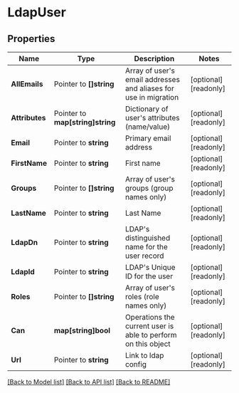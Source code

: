 # LdapUser

## Properties

Name | Type | Description | Notes
------------ | ------------- | ------------- | -------------
**AllEmails** | Pointer to **[]string** | Array of user&#39;s email addresses and aliases for use in migration | [optional] [readonly] 
**Attributes** | Pointer to **map[string]string** | Dictionary of user&#39;s attributes (name/value) | [optional] [readonly] 
**Email** | Pointer to **string** | Primary email address | [optional] [readonly] 
**FirstName** | Pointer to **string** | First name | [optional] [readonly] 
**Groups** | Pointer to **[]string** | Array of user&#39;s groups (group names only) | [optional] [readonly] 
**LastName** | Pointer to **string** | Last Name | [optional] [readonly] 
**LdapDn** | Pointer to **string** | LDAP&#39;s distinguished name for the user record | [optional] [readonly] 
**LdapId** | Pointer to **string** | LDAP&#39;s Unique ID for the user | [optional] [readonly] 
**Roles** | Pointer to **[]string** | Array of user&#39;s roles (role names only) | [optional] [readonly] 
**Can** | **map[string]bool** | Operations the current user is able to perform on this object | [optional] [readonly] 
**Url** | Pointer to **string** | Link to ldap config | [optional] [readonly] 

[[Back to Model list]](../README.md#documentation-for-models) [[Back to API list]](../README.md#documentation-for-api-endpoints) [[Back to README]](../README.md)



